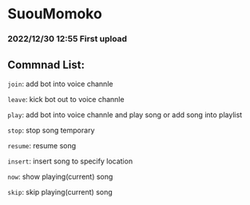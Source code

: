 # SuouMomoko

### 2022/12/30 12:55 First upload


## Commnad List:

```join```: add bot into voice channle

```leave```: kick bot out to voice channle

```play```: add bot into voice channle and play song or add song into playlist

```stop```: stop song temporary

```resume```: resume song

```insert```: insert song to specify location

```now```: show playing(current) song

```skip```: skip playing(current) song